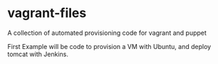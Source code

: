 vagrant-files
=============

A collection of automated provisioning code for vagrant and puppet

First Example will be code to provision a VM with Ubuntu, and deploy tomcat with Jenkins.
